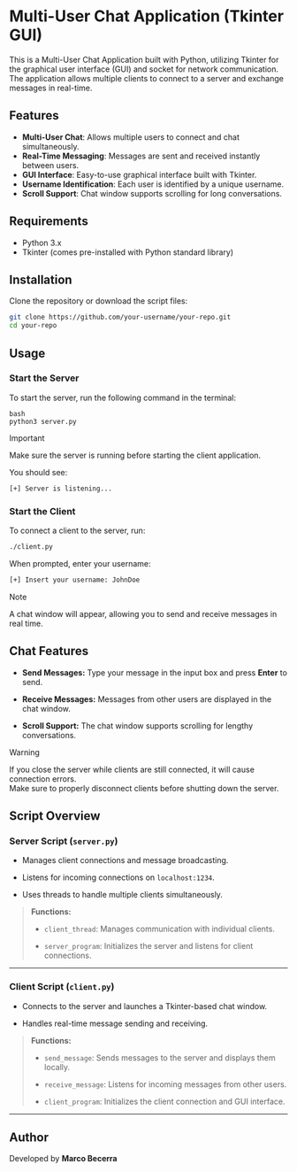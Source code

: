# Multi-User Chat Application (Tkinter GUI)

This is a Multi-User Chat Application built with Python, utilizing Tkinter for the graphical user interface (GUI) and socket for network communication. The application allows multiple clients to connect to a server and exchange messages in real-time.

## Features

- **Multi-User Chat**: Allows multiple users to connect and chat simultaneously.
- **Real-Time Messaging**: Messages are sent and received instantly between users.
- **GUI Interface**: Easy-to-use graphical interface built with Tkinter.
- **Username Identification**: Each user is identified by a unique username.
- **Scroll Support**: Chat window supports scrolling for long conversations.

## Requirements

- Python 3.x
- Tkinter (comes pre-installed with Python standard library)

## Installation

Clone the repository or download the script files:

```bash
git clone https://github.com/your-username/your-repo.git
cd your-repo
```



## Usage  

### Start the Server

To start the server, run the following command in the terminal:  

```
bash
python3 server.py
```
> [!IMPORTANT]  
Make sure the server is running before starting the client application.  

You should see:
```bash 
[+] Server is listening...
```

### Start the Client
To connect a client to the server, run:

```bash
./client.py
```
When prompted, enter your username:


```bash
[+] Insert your username: JohnDoe
```

> [!NOTE]  
A chat window will appear, allowing you to send and receive messages in real time.


## Chat Features
-   **Send Messages:** Type your message in the input box and press **Enter** to send.
    
-   **Receive Messages:** Messages from other users are displayed in the chat window.
    
-   **Scroll Support:** The chat window supports scrolling for lengthy conversations.

>[!WARNING]  
If you close the server while clients are still connected, it will cause connection errors.  
Make sure to properly disconnect clients before shutting down the server.

## Script Overview

### Server Script (`server.py`)

-   Manages client connections and message broadcasting.
    
-   Listens for incoming connections on `localhost:1234`.
    
-   Uses threads to handle multiple clients simultaneously.
    

> **Functions:**
> 
> -   `client_thread`: Manages communication with individual clients.
>     
> -   `server_program`: Initializes the server and listens for client connections.
>     

----------

### Client Script (`client.py`)

-   Connects to the server and launches a Tkinter-based chat window.
    
-   Handles real-time message sending and receiving.
    

> **Functions:**
> 
> -   `send_message`: Sends messages to the server and displays them locally.
>     
> -   `receive_message`: Listens for incoming messages from other users.
>     
> -   `client_program`: Initializes the client connection and GUI interface.
>     

----------

## Author

Developed by **Marco Becerra**  


